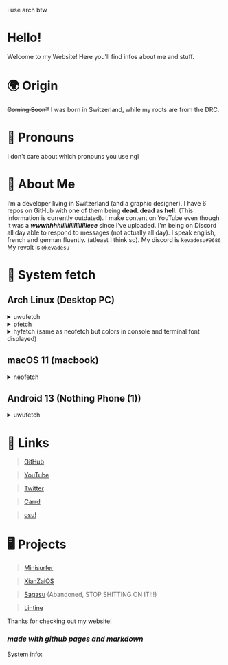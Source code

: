 i use arch btw
# Hello!
Welcome to my Website! Here you'll find infos about me and stuff.
# 🌍 Origin
~~Coming Soon™~~ I was born in Switzerland, while my roots are from the DRC.
# 🐋 Pronouns
I don't care about which pronouns you use ngl
# 🐢 About Me
I’m a developer living in Switzerland (and a graphic designer). I have 6 repos on GitHub with one of them being **dead. dead as hell.** (This information is currently outdated). I make content on YouTube even though it was a ***wwwhhhhiiiiiiiilllllllleee*** since I’ve uploaded. I'm being on Discord all day able to respond to messages (not actually all day). I speak english, french and german fluently. (atleast I think so).
My discord is ```kevadesu#9686```
My revolt is ```@kevadesu```
# 🐧 System fetch
## Arch Linux (Desktop PC)
<details>
<summary>uwufetch</summary>
<br>
                     kevadesu@cirno-panzer
  
        /\           OWOS     Nyarch Linuwu
  
       /  \          MOWODEL  B550 AORUS ELITE AX V2  
  
      /\   \         KEWNEL   Linuwu 6.2.13-zen-1-zen x86_64      
  
     / > ω <\        CPUWU    AMD Ryzen 5 5600G with Radenyan Gwaphics   
              
    /   __   \       GPUWU    Advanced Micro Devices, Inc. AMD/ATI Navi 23 Radenyan RX 6650 XT / 6700S           
              
   / __|  |__-\      MEMOWY   ???? MiB/31940 MiB              
              
  /_-''    ''-_\     SHEWW    /bin/fish              
              
                     PKGS     1314: 19 (flatpak), 1295 (pacman)        
              
                     UWUPTIME 1h, 13m              
              
                     ▇▇▇▇▇▇▇▇▇▇▇▇▇▇▇▇
</details>
<details>
<summary>pfetch</summary>
<br>
       /\         kevadesu@cirno-panzer  
  
      /  \        os     Arch Linux  
  
     /\   \       host   B550 AORUS ELITE AX V2  
  
    /      \      kernel 6.2.13-zen-1-zen  
  
   /   ,,   \     uptime 1h 24m
  
  /   |  |  -\    pkgs   1295  
  
 /_-''    ''-_\   memory ????M / 31940M
</details>
<details>
<summary>hyfetch (same as neofetch but colors in console and terminal font displayed)</summary>
<br>
                                         kevadesu@cirno-panzer  
  
                   -`                    ---------------------  
  
                  .o+`                   OS: Arch Linux x86_64   
  
                 `ooo/                   Host: B550 AORUS ELITE AX V2 
  
                `+oooo:                  Kernel: 6.2.13-zen-1-zen   
  
               `+oooooo:                 Uptime: 1 hour, 30 mins   
  
               -+oooooo+:                Packages: 1295 (pacman), 19 (flatpak), 13 (cargo)  
  
             `/:-:++oooo+:               Shell: fish 3.6.1   
  
            `/++++/+++++++:              Resolution: 1920x1080   
  
           `/++++++++++++++:             DE: Plasma 5.27.4 [KF5 5.105.0] [Qt 5.15.9] (x11)   
  
          `/+++ooooooooooooo/`           WM: KWin   
  
         ./ooosssso++osssssso+`          WM Theme: Bismuth   
  
        .oossssso-````/ossssss+`         Theme: kvantum-dark [Qt], Breeze [GTK2/3]   
  
       -osssssso.      :ssssssso.        Icons: breeze-dark [GTK2/3]  
  
      :osssssss/        osssso+++.       Terminal: kitty  
  
     /ossssssss/        +ssssooo/-       Terminal Font: FuraMono Nerd Font Mono 11.0  
  
   `/ossssso+/:-        -:/+osssso+-     CPU: AMD Ryzen 5 5600G (12) @ 3.900GHz   
  
  `+sso+:-`                 `.-/+oso:    GPU: AMD ATI Radeon RX 6650 XT / 6700S / 6800S 
  
 `++:.                           `-/+/   Memory: 8774.89 MiB / 31940.67 MiB   
  
 .`                                 `/
</details>
  
## macOS 11 (macbook)
<details>
<summary>neofetch</summary>
<br>
                    'c.          kevadesu@macbook-pro-de-kevadesu.home
  
                 ,xNMM.          -------------------------------------   
  
               .OMMMMo           OS: macOS 11.6.2 20G314 x86_64   
  
               OMMM0,            Host: MacBookPro11,1   
  
     .;loddo:' loolloddol;.      Kernel: 20.6.0   
  
   cKMMMMMMMMMMNWMMMMMMMMMM0:    Uptime: 5 days, 15 hours, 3 mins   
  
 .KMMMMMMMMMMMMMMMMMMMMMMMWd.    Packages: 6 (brew)  
  
 XMMMMMMMMMMMMMMMMMMMMMMMX.      Shell: zsh 5.8   
  
;MMMMMMMMMMMMMMMMMMMMMMMM:       Resolution: 1680x1050@2x   
  
:MMMMMMMMMMMMMMMMMMMMMMMM:       DE: Aqua   
  
.MMMMMMMMMMMMMMMMMMMMMMMMX.      WM: Quartz Compositor   
  
 kMMMMMMMMMMMMMMMMMMMMMMMMWd.    WM Theme: Graphite (Light)   
  
 .XMMMMMMMMMMMMMMMMMMMMMMMMMMk   Terminal: HyperTerm   
  
  .XMMMMMMMMMMMMMMMMMMMMMMMMK.   Terminal Font: Menlo   
  
    kMMMMMMMMMMMMMMMMMMMMMMd     CPU: Intel i5-4258U (4) @ 2.40GHz   
  
     ;KMMMMMMMWXXWMMMMMMMk.      GPU: Intel Iris   
  
       .cooc,.    .,coo:.        Memory: ????MiB / 4096MiB 
</details>

## Android 13 (Nothing Phone (1))
<details>
<summary>uwufetch</summary>
<br>
         -o          o-  
  
          +hydNNNNdyh+  
  
        +mMMMMMMMMMMMMm+           u0_a458@localhost  
  
      `dMMm:NMMMMMMN:mMMd`         -----------------  
  
      hMMMMMMMMMMMMMMMMMMh         OS: Android 13 aarch64  
  
  ..  yyyyyyyyyyyyyyyyyyyy  ..     Host: Nothing A063  
  
.mMMm`MMMMMMMMMMMMMMMMMMMM`mMMm.   Kernel: 5.4.197-qgki-g8d56dca16e1f  
  
:MMMM-MMMMMMMMMMMMMMMMMMMM-MMMM:   Uptime: 17 hours, 11 mins  
  
:MMMM-MMMMMMMMMMMMMMMMMMMM-MMMM:   Packages: 75 (dpkg), 1 (pkg)  
  
:MMMM-MMMMMMMMMMMMMMMMMMMM-MMMM:   Shell: bash 5.1.12  
  
:MMMM-MMMMMMMMMMMMMMMMMMMM-MMMM:   CPU: (8) @ 1.804GHz  
  
-MMMM-MMMMMMMMMMMMMMMMMMMM-MMMM-   Memory: ????MiB / 7258MiB  
  
 +yy+ MMMMMMMMMMMMMMMMMMMM +yy+  
  
      mMMMMMMMMMMMMMMMMMMm  
  
      `/++MMMMh++hMMMM++/` 
  
          MMMMo  oMMMM  
  
          MMMMo  oMMMM  
  
          oNMm-  -mMNs
</details>  

# 🔗 Links
> [GitHub](https://github.com/kevadesu)

> [YouTube](https://www.youtube.com/channel/UC7hWezGl7W5H31s0g6hKezA)

> [Twitter](https://twitter.com/kevadesu_off)

> [Carrd](https://kevadesu.carrd.co)

> [osu!](https://osu.ppy.sh/users/16327892)

# 🖥️ Projects
> [Minisurfer](https://minisurfer.weebly.com/)

> [XianZaiOS](https://lintine.github.io/XianZaiOS/)

> [Sagasu](https://github.com/kevadesu/Sagasu) (Abandoned, STOP SHITTING ON IT!!!)

> [Lintine](https://lintine.github.io/)

Thanks for checking out my website!


### ***made with github pages and markdown***
System info:


<!-- This is the picture: https://unsplash.com/photos/PJNO2sLlbB8 -->

<!-- no longer used <body style="background-image: url(https://images.unsplash.com/photo-1591088398332-8a7791972843?ixlib=rb-1.2.1&ixid=MnwxMjA3fDB8MHxwaG90by1wYWdlfHx8fGVufDB8fHx8&auto=format&fit=crop&w=1074&q=80.png);background-repeat: no-repeat;background-attachment: fixed;background-size: cover;"> -->
